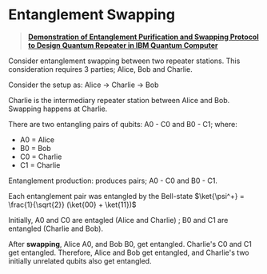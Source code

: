 
# Entanglement Swapping

> __[Demonstration of Entanglement Purification and Swapping Protocol to Design Quantum Repeater in IBM Quantum Computer](https://arxiv.org/abs/1712.00854)__

Consider entanglement swapping between two repeater stations. This consideration requires 3 parties; Alice, Bob and Charlie.

Consider the setup as: Alice -> Charlie -> Bob

Charlie is the intermediary repeater station between Alice and Bob. Swapping happens at Charlie.

There are two entangling pairs of qubits: A0 - C0 and B0 - C1; where:

* A0 = Alice
* B0 = Bob
* C0 = Charlie
* C1 = Charlie

Entanglement production: produces pairs; A0 - C0 and B0 - C1.

Each entanglement pair was entangled by the Bell-state $\ket{\psi^+} = \frac{1}{\sqrt{2}} (\ket{00} + \ket{11})$

Initially, A0 and C0 are entagled (Alice and Charlie) ; B0 and C1 are entangled (Charlie and Bob).

After __swapping__, Alice A0, and Bob B0, get entangled. Charlie's C0 and C1 get entangled. Therefore, Alice and Bob get entangled, and Charlie's two initially unrelated qubits also get entangled.
